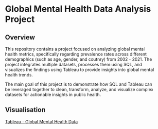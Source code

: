 # Global Mental Health Data Analysis Project

## Overview
This repository contains a project focused on analyzing global mental health metrics, specifically regarding prevalence rates across different demographics (such as age, gender, and coutnry) from 2002 - 2021. The project integrates multiple datasets, processes them using SQL, and visualizes the findings using Tableau to provide insights into global mental health trends.

The main goal of this project is to demonstrate how SQL and Tableau can be leveraged together to clean, transform, analyze, and visualize complex datasets for actionable insights in public health.

## Visualisation
[Tableau - Global Mental Health Data](https://public.tableau.com/views/MentalHealthData_17339532659080/MentalHealth?:language=en-US&:sid=&:redirect=auth&:display_count=n&:origin=viz_share_link)
